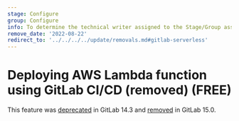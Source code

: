 ```yaml
---
stage: Configure
group: Configure
info: To determine the technical writer assigned to the Stage/Group associated with this page, see https://about.gitlab.com/handbook/product/ux/technical-writing/#assignments
remove_date: '2022-08-22'
redirect_to: '../../../../update/removals.md#gitlab-serverless'
---
```


# Deploying AWS Lambda function using GitLab CI/CD (removed) **(FREE)**

This feature was [deprecated](https://gitlab.com/groups/gitlab-org/configure/-/epics/6) in GitLab 14.3 and [removed](https://gitlab.com/gitlab-org/gitlab/-/merge_requests/86267) in GitLab 15.0.
